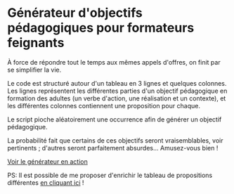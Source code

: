 # Générateur d'objectifs pédagogiques pour formateurs feignants

À force de répondre tout le temps aux mêmes appels d'offres, on finit par se simplifier la vie.

Le code est structuré autour d'un tableau en 3 lignes et quelques colonnes. Les lignes représentent les différentes parties d'un objectif pédagogique en formation des adultes (un verbe d'action, une réalisation et un contexte), et les différentes colonnes contiennent une proposition pour chaque.

Le script pioche aléatoirement une occurrence afin de générer un objectif pédagogique.

La probabilité fait que certains de ces objectifs seront vraisemblables, voir pertinents ; d'autres seront parfaitement absurdes... Amusez-vous bien !

[Voir le générateur en action](https://stephmnt.github.io/generateurformations/)

PS: Il est possible de me proposer d'enrichir le tableau de propositions différentes [en cliquant ici](https://github.com/stephmnt/generateurformations/issues/new) !
